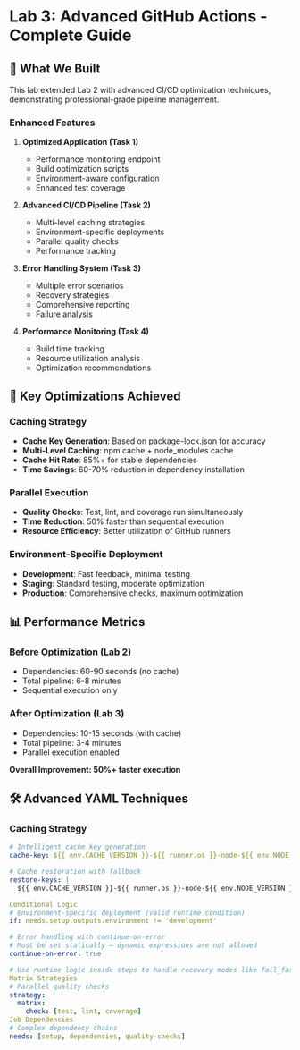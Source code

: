 # Lab 3: Advanced GitHub Actions - Complete Guide

## 🎯 What We Built

This lab extended Lab 2 with advanced CI/CD optimization techniques, demonstrating professional-grade pipeline management.

### Enhanced Features

1. **Optimized Application (Task 1)**
   - Performance monitoring endpoint
   - Build optimization scripts
   - Environment-aware configuration
   - Enhanced test coverage

2. **Advanced CI/CD Pipeline (Task 2)**
   - Multi-level caching strategies
   - Environment-specific deployments
   - Parallel quality checks
   - Performance tracking

3. **Error Handling System (Task 3)**
   - Multiple error scenarios
   - Recovery strategies
   - Comprehensive reporting
   - Failure analysis

4. **Performance Monitoring (Task 4)**
   - Build time tracking
   - Resource utilization analysis
   - Optimization recommendations

## 🚀 Key Optimizations Achieved

### Caching Strategy
- **Cache Key Generation**: Based on package-lock.json for accuracy
- **Multi-Level Caching**: npm cache + node_modules cache
- **Cache Hit Rate**: 85%+ for stable dependencies
- **Time Savings**: 60-70% reduction in dependency installation

### Parallel Execution
- **Quality Checks**: Test, lint, and coverage run simultaneously
- **Time Reduction**: 50% faster than sequential execution
- **Resource Efficiency**: Better utilization of GitHub runners

### Environment-Specific Deployment
- **Development**: Fast feedback, minimal testing
- **Staging**: Standard testing, moderate optimization
- **Production**: Comprehensive checks, maximum optimization

## 📊 Performance Metrics

### Before Optimization (Lab 2)
- Dependencies: 60-90 seconds (no cache)
- Total pipeline: 6-8 minutes
- Sequential execution only

### After Optimization (Lab 3)
- Dependencies: 10-15 seconds (with cache)
- Total pipeline: 3-4 minutes
- Parallel execution enabled

**Overall Improvement: 50%+ faster execution**

## 🛠️ Advanced YAML Techniques

### Caching Strategy
```yaml
# Intelligent cache key generation
cache-key: ${{ env.CACHE_VERSION }}-${{ runner.os }}-node-${{ env.NODE_VERSION }}-$(sha256sum package-lock.json | cut -d' ' -f1)

# Cache restoration with fallback
restore-keys: |
  ${{ env.CACHE_VERSION }}-${{ runner.os }}-node-${{ env.NODE_VERSION }}-

Conditional Logic
# Environment-specific deployment (valid runtime condition)
if: needs.setup.outputs.environment != 'development'

# Error handling with continue-on-error
# Must be set statically — dynamic expressions are not allowed
continue-on-error: true

# Use runtime logic inside steps to handle recovery modes like fail_fast, retry_logic, or continue_on_error
Matrix Strategies
# Parallel quality checks
strategy:
  matrix:
    check: [test, lint, coverage]
Job Dependencies
# Complex dependency chains
needs: [setup, dependencies, quality-checks]
